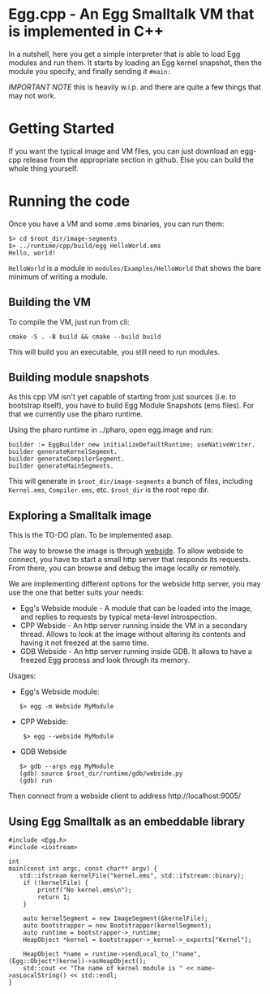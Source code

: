 # Egg.cpp - An Egg Smalltalk VM that is implemented in C++

In a nutshell, here you get a simple interpreter that is able to load Egg modules and run them.
It starts by loading an Egg kernel snapshot, then the module you specify, and finally sending it `#main:`

*IMPORTANT NOTE* this is heavily w.i.p. and there are quite a few things that may not work.

# Getting Started

If you want the typical image and VM files, you can just download an egg-cpp release from the appropriate
section in github. Else you can build the whole thing yourself.

# Running the code

Once you have a VM and some .ems binaries, you can run them:

```
$> cd $root_dir/image-segments
$> ../runtime/cpp/build/egg HelloWorld.ems
Hello, world!
```

`HelloWorld` is a module in `modules/Examples/HelloWorld` that shows the bare minimum of writing a module.

## Building the VM

To compile the VM, just run from cli:

```
cmake -S . -B build && cmake --build build
```

This will build you an executable, you still need to run modules. 

## Building module snapshots

As this cpp VM isn't yet capable of starting from just sources (i.e. to bootstrap itself), you
have to build Egg Module Snapshots (ems files). For that we currently use the pharo runtime.

Using the pharo runtime in ../pharo, open egg.image and run:

```
builder := EggBuilder new initializeDefaultRuntime; useNativeWriter.
builder generateKernelSegment.
builder generateCompilerSegment.
builder generateMainSegments.
```

This will generate in `$root_dir/image-segments` a bunch of files, including `Kernel.ems`, `Compiler.ems`, etc.
`$root_dir` is the root repo dir.


## Exploring a Smalltalk image

This is the TO-DO plan. To be implemented asap.

The way to browse the image is through [webside](https://github.com/guillermoamaral/Webside).
To allow webside to connect, you have to start a small http server that responds its requests.
From there, you can browse and debug the image locally or remotely.

We are implementing different options for the webside http server, you may use the one that better
suits your needs:

- Egg's Webside module - A module that can be loaded into the image, and replies to requests by
                typical meta-level introspection.
- CPP Webside - An http server running inside the VM in a secondary thread. Allows to look at the
                image without altering its contents and having it not freezed at the same time.
- GDB Webside - An http server running inside GDB. It allows to have a freezed Egg process and look
                through its memory.

Usages:

- Egg's Webside module:
```
   $> egg -m Webside MyModule
```

- CPP Webside:
```
    $> egg --webside MyModule
```

- GDB Webside
```
   $> gdb --args egg MyModule
   (gdb) source $root_dir/runtime/gdb/webside.py
   (gdb) run
```

Then connect from a webside client to address http://localhost:9005/

## Using Egg Smalltalk as an embeddable library

```
#include <Egg.h>
#include <iostream>

int
main(const int argc, const char** argv) {
   std::ifstream kernelFile("kernel.ems", std::ifstream::binary);
    if (!kernelFile) {
        printf("No kernel.ems\n");
        return 1;
    }

    auto kernelSegment = new ImageSegment(&kernelFile);
    auto bootstrapper = new Bootstrapper(kernelSegment);
    auto runtime = bootstrapper->_runtime;
    HeapObject *kernel = bootstrapper->_kernel->_exports["Kernel"];

    HeapObject *name = runtime->sendLocal_to_("name", (Egg::Object*)kernel)->asHeapObject();
    std::cout << "The name of kernel module is " << name->asLocalString() << std::endl;
}
```



